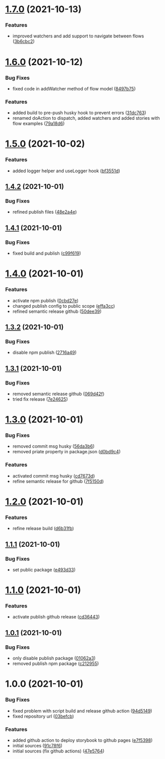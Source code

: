 # [1.7.0](https://github.com/puzzle-framework/react-app-flow/compare/v1.6.0...v1.7.0) (2021-10-13)


### Features

* improved watchers and add support to navigate between flows ([3b6cbc2](https://github.com/puzzle-framework/react-app-flow/commit/3b6cbc26bbc6ddd81974b3f36708e38389b805ea))

# [1.6.0](https://github.com/puzzle-framework/react-app-flow/compare/v1.5.0...v1.6.0) (2021-10-12)


### Bug Fixes

* fixed code in addWatcher method of flow model ([8497b75](https://github.com/puzzle-framework/react-app-flow/commit/8497b754666356037880a81f5e69d08cbe4f1a72))


### Features

* added build to pre-push husky hook to prevent errors ([31dc763](https://github.com/puzzle-framework/react-app-flow/commit/31dc76334124de4b7c7ad79a385349fae3bf7858))
* renamed doAction to dispatch, added watchers and added stories with flow examples ([79a18d6](https://github.com/puzzle-framework/react-app-flow/commit/79a18d61e55b4bb0e0ed2cd31cc205e98411c66e))

# [1.5.0](https://github.com/puzzle-framework/react-app-flow/compare/v1.4.2...v1.5.0) (2021-10-02)


### Features

* added logger helper and useLogger hook ([bf3551d](https://github.com/puzzle-framework/react-app-flow/commit/bf3551d702082b38c977dba06166f895d0cab478))

## [1.4.2](https://github.com/puzzle-framework/react-app-flow/compare/v1.4.1...v1.4.2) (2021-10-01)


### Bug Fixes

* refined publish files ([48e2a4e](https://github.com/puzzle-framework/react-app-flow/commit/48e2a4e1bc6390007b2813359f99103fb6283d33))

## [1.4.1](https://github.com/puzzle-framework/react-app-flow/compare/v1.4.0...v1.4.1) (2021-10-01)


### Bug Fixes

* fixed build and publish ([c99f619](https://github.com/puzzle-framework/react-app-flow/commit/c99f6190f750456f5c9da7ab46a439e9a10a5871))

# [1.4.0](https://github.com/puzzle-framework/react-app-flow/compare/v1.3.2...v1.4.0) (2021-10-01)


### Features

* activate npm publish ([0cbd27e](https://github.com/puzzle-framework/react-app-flow/commit/0cbd27e28837eafa8157572f26ef2de715331cec))
* changed publish config to public scope ([effa3cc](https://github.com/puzzle-framework/react-app-flow/commit/effa3cce89b21fd5d8a01afae58ae515adce798f))
* refined semantic release github ([50dee39](https://github.com/puzzle-framework/react-app-flow/commit/50dee39f081bf590aedcd2d5a13bebd87a03beff))

## [1.3.2](https://github.com/puzzle-framework/react-app-flow/compare/v1.3.1...v1.3.2) (2021-10-01)


### Bug Fixes

* disable npm publish ([2716a49](https://github.com/puzzle-framework/react-app-flow/commit/2716a492e3006ca64e70ebe8d7163db4e844418e))

## [1.3.1](https://github.com/puzzle-framework/react-app-flow/compare/v1.3.0...v1.3.1) (2021-10-01)


### Bug Fixes

* removed semantic release github ([069d42f](https://github.com/puzzle-framework/react-app-flow/commit/069d42fac0b789d833b021b9ac78452098b6a9ed))
* tried fix release ([7e24625](https://github.com/puzzle-framework/react-app-flow/commit/7e24625e9d7717535f3f91f95674f0dc24c9f8fc))

# [1.3.0](https://github.com/puzzle-framework/react-app-flow/compare/v1.2.0...v1.3.0) (2021-10-01)


### Bug Fixes

* removed commit msg husky ([56da3b6](https://github.com/puzzle-framework/react-app-flow/commit/56da3b6573536bc45f923361ce73cf3530b0a1e8))
* removed priate property in package.json ([d0bd9c4](https://github.com/puzzle-framework/react-app-flow/commit/d0bd9c4f1e4165dee348deacf11f8c35931aee5c))


### Features

* activated commit msg husky ([cd7673d](https://github.com/puzzle-framework/react-app-flow/commit/cd7673d7c2e9381128a39cd5ebb8ca7b5f8625c1))
* refine semantic release for github ([7f5150d](https://github.com/puzzle-framework/react-app-flow/commit/7f5150da3559d0862eb2fbc65f06bbb34bbf1486))

# [1.2.0](https://github.com/puzzle-framework/react-app-flow/compare/v1.1.1...v1.2.0) (2021-10-01)


### Features

* refine release build ([d6b31fb](https://github.com/puzzle-framework/react-app-flow/commit/d6b31fbb0ffba2c69aed5c17d58721587e472d72))

## [1.1.1](https://github.com/puzzle-framework/react-app-flow/compare/v1.1.0...v1.1.1) (2021-10-01)


### Bug Fixes

* set public package ([e493d33](https://github.com/puzzle-framework/react-app-flow/commit/e493d33990c159b415df7b3b0320485d0fb37d1c))

# [1.1.0](https://github.com/puzzle-framework/react-app-flow/compare/v1.0.1...v1.1.0) (2021-10-01)


### Features

* activate publish github release ([cd36443](https://github.com/puzzle-framework/react-app-flow/commit/cd36443cc04babaa95ba23637e22a0882ba0c3fb))

## [1.0.1](https://github.com/puzzle-framework/react-app-flow/compare/v1.0.0...v1.0.1) (2021-10-01)


### Bug Fixes

* only disable publish package ([01062a3](https://github.com/puzzle-framework/react-app-flow/commit/01062a3bd92687e8d5ecc5eb74476b675d1733df))
* removed publish npm package ([c212955](https://github.com/puzzle-framework/react-app-flow/commit/c212955389f4116c31972ea0c7878bda75a80f97))

# 1.0.0 (2021-10-01)


### Bug Fixes

* fixed problem with script build and release github action ([94d5149](https://github.com/puzzle-framework/react-app-flow/commit/94d5149bc8d48483cbf257acc8672952a6ee8f5e))
* fixed repository url ([03befcb](https://github.com/puzzle-framework/react-app-flow/commit/03befcb8c35066023bc2dc9f7798343ff6f0353b))


### Features

* added github action to deploy storybook to github pages ([e7f5398](https://github.com/puzzle-framework/react-app-flow/commit/e7f53983c89c0e7ea21182cf49a35aba7e879b9d))
* initial sources ([91c78f6](https://github.com/puzzle-framework/react-app-flow/commit/91c78f6876818e60a4ed0853989d8b69e97efbc8))
* initial sources (fix github actions) ([47e5764](https://github.com/puzzle-framework/react-app-flow/commit/47e57642ec9891c841dcdec0551dfa1aab1a791e))
